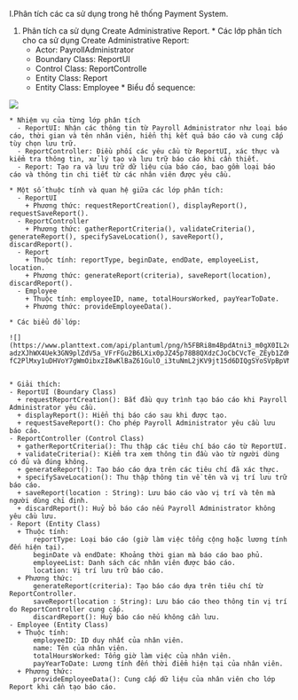 I.Phân tích các ca sử dụng trong hê thống Payment System.
  1. Phân tích ca sử dụng Create Administrative Report.
    * Các lớp phân tích cho ca sử dụng Create Administrative Report:
      - Actor: PayrollAdministrator
      - Boundary Class: ReportUI
      - Control Class: ReportControlle
      - Entity Class: Report
      - Entity Class: Employee
    * Biểu đồ sequence:

![](https://www.planttext.com/api/plantuml/png/Z9D1JiCm44NtFeMNxQ8NO86Ae4ALG495i1_YQHdXscKygPIpiU18N04xSTAaj2LUMChel__7O-VdwtiU15ZAhLNXWvnc7r118Pxr4rJihRqnMt8KX24MrPildG6kz0ftdkLbgMwzawZBXVnbaTN22KahLEgKdPvTTqRwIZD-bXWaEp62a7UJgUeadVmG4x4Do3joIv4W4tHKJzdHaTc39GE2V_HwTZea0x6X5ORIYW8h-ZKLTUkXT5mNKpVeC1uScyAaoE2qHvxBvxfqdmtCPFfFMZrGGs5deSfn3L9lgVbds6DxEpglyPUKw87lePsp5nLsMD2wIkY3BzhR7S9d9XSESJQZn-JboQLGCogjFxb4HSsQUDjl5sr0VKUX03R78xnu3DCmWy6XCwesNBhwaUauyaSAWTncxDFgjxnWzXoja-qyRkdN_WK00F__0m00)

    * Nhiệm vụ của từng lớp phân tích
      - ReportUI: Nhận các thông tin từ Payroll Administrator như loại báo cáo, thời gian và tên nhân viên, hiển thị kết quả báo cáo và cung cấp tùy chọn lưu trữ.
      - ReportController: Điều phối các yêu cầu từ ReportUI, xác thực và kiểm tra thông tin, xử lý tạo và lưu trữ báo cáo khi cần thiết.
      - Report: Tạo ra và lưu trữ dữ liệu của báo cáo, bao gồm loại báo cáo và thông tin chi tiết từ các nhân viên được yêu cầu.
    
    * Một số thuộc tính và quan hệ giữa các lớp phân tích:
      - ReportUI
        + Phương thức: requestReportCreation(), displayReport(), requestSaveReport().
      - ReportController
        + Phương thức: gatherReportCriteria(), validateCriteria(), generateReport(), specifySaveLocation(), saveReport(), discardReport().
      - Report
        + Thuộc tính: reportType, beginDate, endDate, employeeList, location.
        + Phương thức: generateReport(criteria), saveReport(location), discardReport().
      - Employee
        + Thuộc tính: employeeID, name, totalHoursWorked, payYearToDate.
        + Phương thức: provideEmployeeData().
        
    * Các biểu đồ lớp:

    ![](https://www.planttext.com/api/plantuml/png/h5FBRi8m4BpdAtni3_m0gX0IL2eIfq9LzRZ42rWuNdUzYHHL_R8U-adzXJhWX4Uek3GN9plZdV5a_VFrFGu2B6LXix0pJZ45p78B8QXdzCJoCbCVcTe_ZEyb1ZdK9umWXjpTlHggYenE96s2jr0VI9TWwh202Yy9dzcPx8ISC5cBtCblGBR8hReHP0EN0XLOeq7m35yHsRO7EkI8dwWVNXCUFEPcNJS6vvHVFM0uchU94WaBOUCs_InoO7tZgEc0WvXEyxciFNOD4xB2ZN7Jw3i2pPBAwFILOk4jrOXp4oGYpVBmc6gZnEaPlnvFdbBin_H_6RJMkXHQ_xDfv1edgUoWwCKY962VgEJmIhn37N5DvSgsKNYetn1uIIcb4r0fprGPZQr-fC2PlMxy1uDHVoY7gWmOibxzI8wKlBaZ61GulO_i3tuNmL2jKV9jt15d6DIQgSYoSVpBpVNy1G00__y30000)


    * Giải thích:
    - ReportUI (Boundary Class)
      + requestReportCreation(): Bắt đầu quy trình tạo báo cáo khi Payroll Administrator yêu cầu.
      + displayReport(): Hiển thị báo cáo sau khi được tạo.
      + requestSaveReport(): Cho phép Payroll Administrator yêu cầu lưu báo cáo.
    - ReportController (Control Class)
      + gatherReportCriteria(): Thu thập các tiêu chí báo cáo từ ReportUI.
      + validateCriteria(): Kiểm tra xem thông tin đầu vào từ người dùng có đủ và đúng không.
      + generateReport(): Tạo báo cáo dựa trên các tiêu chí đã xác thực.
      + specifySaveLocation(): Thu thập thông tin về tên và vị trí lưu trữ báo cáo.
      + saveReport(location : String): Lưu báo cáo vào vị trí và tên mà người dùng chỉ định.
      + discardReport(): Huỷ bỏ báo cáo nếu Payroll Administrator không yêu cầu lưu.
    - Report (Entity Class)
      + Thuộc tính:
          reportType: Loại báo cáo (giờ làm việc tổng cộng hoặc lương tính đến hiện tại).
          beginDate và endDate: Khoảng thời gian mà báo cáo bao phủ.
          employeeList: Danh sách các nhân viên được báo cáo.
          location: Vị trí lưu trữ báo cáo.
      + Phương thức:
          generateReport(criteria): Tạo báo cáo dựa trên tiêu chí từ ReportController.
          saveReport(location : String): Lưu báo cáo theo thông tin vị trí do ReportController cung cấp.
          discardReport(): Huỷ báo cáo nếu không cần lưu.
    - Employee (Entity Class)
      + Thuộc tính:
          employeeID: ID duy nhất của nhân viên.
          name: Tên của nhân viên.
          totalHoursWorked: Tổng giờ làm việc của nhân viên.
          payYearToDate: Lương tính đến thời điểm hiện tại của nhân viên.
      + Phương thức:
          provideEmployeeData(): Cung cấp dữ liệu của nhân viên cho lớp Report khi cần tạo báo cáo.
